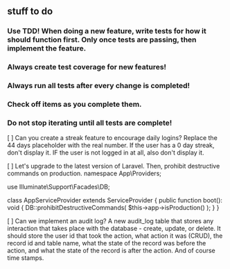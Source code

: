 ## stuff to do
### Use TDD! When doing a new feature, write tests for how it should function first. Only once tests are passing, then implement the feature.
### Always create test coverage for new features!
### Always run all tests after every change is completed!
### Check off items as you complete them.
### Do not stop iterating until all tests are complete!

[ ] Can you create a streak feature to encourage daily logins? Replace the 44 days placeholder with the real number. If the user has a 0 day streak, don't display it. IF the user is not logged in at all, also don't display it.

[ ] Let's upgrade to the latest version of Laravel. Then, prohibit destructive commands on production. 
namespace App\Providers;

use Illuminate\Support\Facades\DB;

class AppServiceProvider extends ServiceProvider
{
    public function boot(): void
    {
        DB::prohibitDestructiveCommands(
            $this->app->isProduction()
        );
    }
}

[ ] Can we implement an audit log? A new audit_log table that stores any interaction that takes place with the database - create, update, or delete. It should store the user id that took the action, what action it was (CRUD), the record id and table name, what the state of the record was before the action, and what the state of the record is after the action. And of course time stamps.